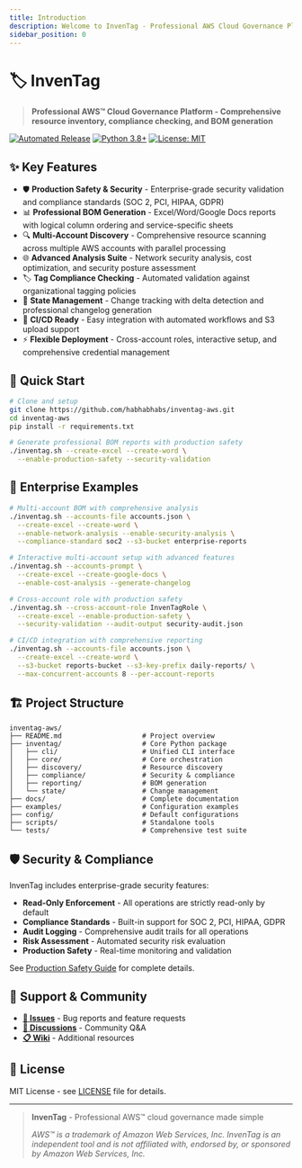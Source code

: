 ```yaml
---
title: Introduction
description: Welcome to InvenTag - Professional AWS Cloud Governance Platform
sidebar_position: 0
---
```


# 🏷️ InvenTag

> **Professional AWS™ Cloud Governance Platform - Comprehensive resource inventory, compliance checking, and BOM generation**

[![Automated Release](https://github.com/habhabhabs/inventag-aws/workflows/Automated%20Release/badge.svg)](https://github.com/habhabhabs/inventag-aws/actions)
[![Python 3.8+](https://img.shields.io/badge/python-3.8+-blue.svg)](https://www.python.org/downloads/)
[![License: MIT](https://img.shields.io/badge/License-MIT-yellow.svg)](https://opensource.org/licenses/MIT)

## ✨ Key Features

- 🛡️ **Production Safety & Security** - Enterprise-grade security validation and compliance standards (SOC 2, PCI, HIPAA, GDPR)
- 📊 **Professional BOM Generation** - Excel/Word/Google Docs reports with logical column ordering and service-specific sheets
- 🔍 **Multi-Account Discovery** - Comprehensive resource scanning across multiple AWS accounts with parallel processing
- 🌐 **Advanced Analysis Suite** - Network security analysis, cost optimization, and security posture assessment
- 🏷️ **Tag Compliance Checking** - Automated validation against organizational tagging policies
- 🔄 **State Management** - Change tracking with delta detection and professional changelog generation
- 🚀 **CI/CD Ready** - Easy integration with automated workflows and S3 upload support
- ⚡ **Flexible Deployment** - Cross-account roles, interactive setup, and comprehensive credential management

## 🚀 Quick Start

```bash
# Clone and setup
git clone https://github.com/habhabhabs/inventag-aws.git
cd inventag-aws
pip install -r requirements.txt

# Generate professional BOM reports with production safety
./inventag.sh --create-excel --create-word \
  --enable-production-safety --security-validation
```

## 💼 Enterprise Examples

```bash
# Multi-account BOM with comprehensive analysis
./inventag.sh --accounts-file accounts.json \
  --create-excel --create-word \
  --enable-network-analysis --enable-security-analysis \
  --compliance-standard soc2 --s3-bucket enterprise-reports

# Interactive multi-account setup with advanced features
./inventag.sh --accounts-prompt \
  --create-excel --create-google-docs \
  --enable-cost-analysis --generate-changelog

# Cross-account role with production safety
./inventag.sh --cross-account-role InvenTagRole \
  --create-excel --enable-production-safety \
  --security-validation --audit-output security-audit.json

# CI/CD integration with comprehensive reporting
./inventag.sh --accounts-file accounts.json \
  --create-excel --create-word \
  --s3-bucket reports-bucket --s3-key-prefix daily-reports/ \
  --max-concurrent-accounts 8 --per-account-reports
```

## 🏗️ Project Structure

```text
inventag-aws/
├── README.md                    # Project overview
├── inventag/                    # Core Python package
│   ├── cli/                     # Unified CLI interface
│   ├── core/                    # Core orchestration
│   ├── discovery/               # Resource discovery
│   ├── compliance/              # Security & compliance
│   ├── reporting/               # BOM generation
│   └── state/                   # Change management
├── docs/                        # Complete documentation
├── examples/                    # Configuration examples
├── config/                      # Default configurations
├── scripts/                     # Standalone tools
└── tests/                       # Comprehensive test suite
```

## 🛡️ Security & Compliance

InvenTag includes enterprise-grade security features:

- **Read-Only Enforcement** - All operations are strictly read-only by default
- **Compliance Standards** - Built-in support for SOC 2, PCI, HIPAA, GDPR
- **Audit Logging** - Comprehensive audit trails for all operations
- **Risk Assessment** - Automated security risk evaluation
- **Production Safety** - Real-time monitoring and validation

See [Production Safety Guide](../user-guides/production-safety.md) for complete details.

## 🔗 Support & Community

- **[🐛 Issues](https://github.com/habhabhabs/inventag-aws/issues)** - Bug reports and feature requests
- **[💬 Discussions](https://github.com/habhabhabs/inventag-aws/discussions)** - Community Q&A
- **[📋 Wiki](https://github.com/habhabhabs/inventag-aws/wiki)** - Additional resources

## 📄 License

MIT License - see [LICENSE](../../LICENSE) file for details.

---

> **InvenTag** - Professional AWS™ cloud governance made simple
>
> *AWS™ is a trademark of Amazon Web Services, Inc. InvenTag is an independent tool and is not affiliated with, endorsed by, or sponsored by Amazon Web Services, Inc.*